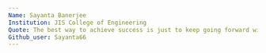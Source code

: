 ```yaml
---
Name: Sayanta Banerjee 
Institution: JIS College of Engineering 
Quote: The best way to achieve success is just to keep going forward without caring about the consequences
Github_user: Sayanta66
---
```

